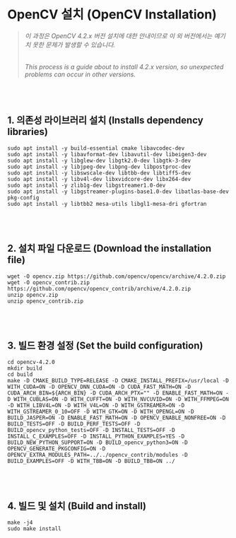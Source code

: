 # OpenCV 설치 (OpenCV Installation)
> ###### 이 과정은 OpenCV 4.2.x 버전 설치에 대한 안내이므로 이 외 버전에서는 예기치 못한 문제가 발생할 수 있습니다.
> ###### This process is a guide about to install 4.2.x version, so unexpected problems can occur in other versions.
   
<br>

## 1. 의존성 라이브러리 설치 (Installs dependency libraries)
    sudo apt install -y build-essential cmake libavcodec-dev 
    sudo apt install -y libavformat-dev libavutil-dev libeigen3-dev 
    sudo apt install -y libglew-dev libgtk2.0-dev libgtk-3-dev 
    sudo apt install -y libjpeg-dev libpng-dev libpostproc-dev 
    sudo apt install -y libswscale-dev libtbb-dev libtiff5-dev 
    sudo apt install -y libv4l-dev libxvidcore-dev libx264-dev 
    sudo apt install -y zlib1g-dev libgstreamer1.0-dev 
    sudo apt install -y libgstreamer-plugins-base1.0-dev libatlas-base-dev pkg-config
    sudo apt install -y libtbb2 mesa-utils libgl1-mesa-dri gfortran
    
<br><br>

## 2. 설치 파일 다운로드 (Download the installation file)
    wget -O opencv.zip https://github.com/opencv/opencv/archive/4.2.0.zip
    wget -O opencv_contrib.zip https://github.com/opencv/opencv_contrib/archive/4.2.0.zip
    unzip opencv.zip
    unzip opencv_contrib.zip
    
<br><br>

## 3. 빌드 환경 설정 (Set the build configuration)
    cd opencv-4.2.0
    mkdir build
    cd build
    make -D CMAKE_BUILD_TYPE=RELEASE -D CMAKE_INSTALL_PREFIX=/usr/local -D WITH_CUDA=ON -D OPENCV_DNN_CUDA=ON -D CUDA_FAST_MATH=ON -D CUDA_ARCH_BIN=${ARCH_BIN} -D CUDA_ARCH_PTX="" -D ENABLE_FAST_MATH=ON -D WITH_CUBLAS=ON -D WITH_CUFFT=ON -D WITH_NVCUVID=ON -D WITH_FFMPEG=ON -D WITH_LIBV4L=ON -D WITH_V4L=ON -D WITH_GSTREAMER=ON -D WITH_GSTREAMER_0_10=OFF -D WITH_GTK=ON -D WITH_OPENGL=ON -D BUILD_JASPER=ON -D ENABLE_FAST_MATH=ON -D OPENCV_ENABLE_NONFREE=ON -D BUILD_TESTS=OFF -D BUILD_PERF_TESTS=OFF -D BUILD_opencv_python_tests=OFF -D INSTALL_TESTS=OFF -D INSTALL_C_EXAMPLES=OFF -D INSTALL_PYTHON_EXAMPLES=YES -D BUILD_NEW_PYTHON_SUPPORT=ON -D BUILD_opencv_python3=ON -D OPENCV_GENERATE_PKGCONFIG=ON -D OPENCV_EXTRA_MODULES_PATH=../../opencv_contrib/modules -D BUILD_EXAMPLES=OFF -D WITH_TBB=ON -D BUILD_TBB=ON ../
    
<br><br>

## 4. 빌드 및 설치 (Build and install)
    make -j4
    sudo make install

